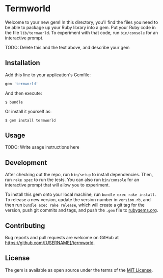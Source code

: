 # Termworld

Welcome to your new gem! In this directory, you'll find the files you need to be able to package up your Ruby library into a gem. Put your Ruby code in the file `lib/termworld`. To experiment with that code, run `bin/console` for an interactive prompt.

TODO: Delete this and the text above, and describe your gem

## Installation

Add this line to your application's Gemfile:

```ruby
gem 'termworld'
```

And then execute:

    $ bundle

Or install it yourself as:

    $ gem install termworld

## Usage

TODO: Write usage instructions here

## Development

After checking out the repo, run `bin/setup` to install dependencies. Then, run `rake spec` to run the tests. You can also run `bin/console` for an interactive prompt that will allow you to experiment.

To install this gem onto your local machine, run `bundle exec rake install`. To release a new version, update the version number in `version.rb`, and then run `bundle exec rake release`, which will create a git tag for the version, push git commits and tags, and push the `.gem` file to [rubygems.org](https://rubygems.org).

## Contributing

Bug reports and pull requests are welcome on GitHub at https://github.com/[USERNAME]/termworld.

## License

The gem is available as open source under the terms of the [MIT License](https://opensource.org/licenses/MIT).
